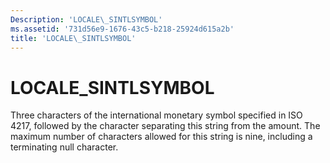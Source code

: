 ```yaml
---
Description: 'LOCALE\_SINTLSYMBOL'
ms.assetid: '731d56e9-1676-43c5-b218-25924d615a2b'
title: 'LOCALE\_SINTLSYMBOL'
---
```


# LOCALE\_SINTLSYMBOL

Three characters of the international monetary symbol specified in ISO 4217, followed by the character separating this string from the amount. The maximum number of characters allowed for this string is nine, including a terminating null character.

 

 



